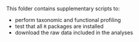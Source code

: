 This folder contains supplementary scripts to:

* perform taxonomic and functional profiling
* test that all `R` packages are installed
* download the raw data included in the analyses
